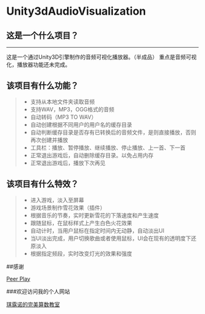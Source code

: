 ﻿# Unity3dAudioVisualization
## 这是一个什么项目？

------

这是一个通过Unity3D引擎制作的音频可视化播放器。（半成品）
重点是音频可视化，播放器功能还未完成。

## 该项目有什么功能？

> * 支持从本地文件夹读取音频
> * 支持WAV，MP3，OGG格式的音频
> * 自动转码（MP3 TO WAV）
> * 自动创建根据不同用户的用户名的缓存目录
> * 自动判断缓存目录是否存有已转换后的音频文件，是则直接播放，否则再次创建并播放
> * 工具栏：播放、暂停播放、继续播放、停止播放、上一首、下一首
> * 正常退出游戏后，自动删除缓存目录。以免占用内存
> * 正常退出游戏后，播放下次再见

## 该项目有什么特效？

> * 进入游戏，淡入至屏幕
> * 游戏场景制作雪花效果（插件）
> * 根据音乐的节奏，实时更新雪花的下落速度和产生速度
> * 跟随鼠标，在鼠标样式上产生白色火花效果
> * 自动计时，当用户鼠标在指定时间内无动静，自动淡出UI
> * 当UI淡出完成，用户切换歌曲或者使用鼠标，UI会在现有的透明度下还原淡入
> * 根据指定频段，实时改变灯光的效果和强度

##感谢

[Peer Play][1]

###欢迎访问我的个人网站

[琪露诺的完美算数教室][2]


  [1]: https://www.youtube.com/channel/UCBkub2TsbCFIfdhuxRr2Lrw
  [2]: http://dreamcirno.com/